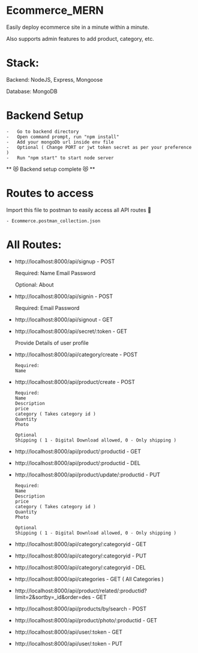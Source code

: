 # Ecommerce_MERN
Easily deploy ecommerce site in a minute within a minute.

Also supports admin features to add product, category, etc.

# Stack:
Backend: NodeJS, Express, Mongoose

Database: MongoDB

# Backend Setup
    -   Go to backend directory
    -   Open command prompt, run "npm install"
    -   Add your mongoDb url inside env file
    -   Optional ( Change PORT or jwt token secret as per your preference )
    -   Run "npm start" to start node server

** 😻 Backend setup complete 😻 **

# Routes to access 
Import this file to postman to easily access all API routes 🚀

    - Ecommerce.postman_collection.json

# All Routes:
-   http://localhost:8000/api/signup - POST
    
    
    Required:
    Name
    Email
    Password

    Optional:
    About

-   http://localhost:8000/api/signin - POST

    
    Required:
    Email
    Password


-   http://localhost:8000/api/signout - GET


-   http://localhost:8000/api/secret/:token - GET


    Provide Details of user profile


-   http://localhost:8000/api/category/create - POST

        Required:
        Name


-   http://localhost:8000/api/product/create - POST

        Required:
        Name
        Description
        price
        category ( Takes category id )
        Quantity
        Photo
    
        Optional
        Shipping ( 1 - Digital Download allowed, 0 - Only shipping )


-   http://localhost:8000/api/product/:productid - GET


- http://localhost:8000/api/product/:productid - DEL


-   http://localhost:8000/api/product/update/:productid - PUT


        Required:
        Name
        Description
        price
        category ( Takes category id )
        Quantity
        Photo
    
        Optional
        Shipping ( 1 - Digital Download allowed, 0 - Only shipping )

- http://localhost:8000/api/category/:categoryid - GET


-   http://localhost:8000/api/category/:categoryid - PUT


-   http://localhost:8000/api/category/:categoryid - DEL


-   http://localhost:8000/api/categories - GET ( All Categories )


-   http://localhost:8000/api/product/related/:productid?limit=2&sortby=_id&order=des - GET


- http://localhost:8000/api/products/by/search - POST


- http://localhost:8000/api/product/photo/:productid - GET


- http://localhost:8000/api/user/:token - GET


- http://localhost:8000/api/user/:token - PUT